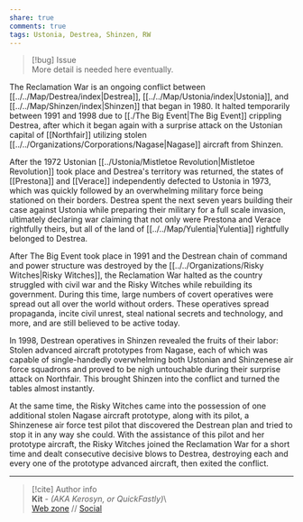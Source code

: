 ```yaml
---  
share: true  
comments: true  
tags: Ustonia, Destrea, Shinzen, RW  
---  
```

> [!bug] Issue  
> More detail is needed here eventually.  
  
The Reclamation War is an ongoing conflict between [[../../Map/Destrea/index|Destrea]], [[../../Map/Ustonia/index|Ustonia]], and [[../../Map/Shinzen/index|Shinzen]] that began in 1980. It halted temporarily between 1991 and 1998 due to [[./The Big Event|The Big Event]] crippling Destrea, after which it began again with a surprise attack on the Ustonian capital of [[Northfair]] utilizing stolen [[../../Organizations/Corporations/Nagase|Nagase]] aircraft from Shinzen.  
  
After the 1972 Ustonian [[../Ustonia/Mistletoe Revolution|Mistletoe Revolution]] took place and Destrea's territory was returned, the states of [[Prestona]] and [[Verace]] independently defected to Ustonia in 1973, which was quickly followed by an overwhelming military force being stationed on their borders. Destrea spent the next seven years building their case against Ustonia while preparing their military for a full scale invasion, ultimately declaring war claiming that not only were Prestona and Verace rightfully theirs, but all of the land of [[../../Map/Yulentia|Yulentia]] rightfully belonged to Destrea.  
  
After The Big Event took place in 1991 and the Destrean chain of command and power structure was destroyed by the [[../../Organizations/Risky Witches|Risky Witches]], the Reclamation War halted as the country struggled with civil war and the Risky Witches while rebuilding its government. During this time, large numbers of covert operatives were spread out all over the world without orders. These operatives spread propaganda, incite civil unrest, steal national secrets and technology, and more, and are still believed to be active today.  
  
In 1998, Destrean operatives in Shinzen revealed the fruits of their labor: Stolen advanced aircraft prototypes from Nagase, each of which was capable of single-handedly overwhelming both Ustonian and Shinzenese air force squadrons and proved to be nigh untouchable during their surprise attack on Northfair. This brought Shinzen into the conflict and turned the tables almost instantly.  
  
At the same time, the Risky Witches came into the possession of one additional stolen Nagase aircraft prototype, along with its pilot, a Shinzenese air force test pilot that discovered the Destrean plan and tried to stop it in any way she could. With the assistance of this pilot and her prototype aircraft, the Risky Witches joined the Reclamation War for a short time and dealt consecutive decisive blows to Destrea, destroying each and every one of the prototype advanced aircraft, then exited the conflict.  
  
-----  
> [!cite] Author info  
> **Kit** - *(AKA Kerosyn, or QuickFastly)*\  
> [Web zone](https://kerosyn.link) // [Social](https://a.tripulse.link/@kit)